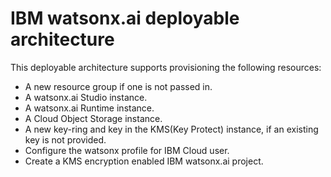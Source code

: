 # IBM watsonx.ai deployable architecture

This deployable architecture supports provisioning the following resources:

- A new resource group if one is not passed in.
- A watsonx.ai Studio instance.
- A watsonx.ai Runtime instance.
- A Cloud Object Storage instance.
- A new key-ring and key in the KMS(Key Protect) instance, if an existing key is not provided.
- Configure the watsonx profile for IBM Cloud user.
- Create a KMS encryption enabled IBM watsonx.ai project.
